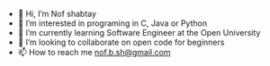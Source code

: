 - 👋 Hi, I’m Nof shabtay
- 👀 I’m interested in programing in C, Java or Python 
- 🌱 I’m currently learning Software Engineer at the Open University
- 💞️ I’m looking to collaborate on open code for beginners
- 📫 How to reach me nof.b.sh@gmail.com

<!---
nof-sh/nof-sh is a ✨ special ✨ repository because its `README.md` (this file) appears on your GitHub profile.
You can click the Preview link to take a look at your changes.
--->
